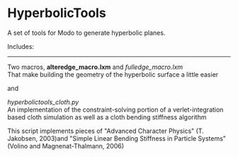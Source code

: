 HyperbolicTools
===============

A set of tools for Modo to generate hyperbolic planes.

Includes:
_______________

Two macros, __alteredge_macro.lxm__ and *fulledge_macro.lxm*  
That make building the geometry of the hyperbolic surface a little easier

and

*hyperbolictools_cloth.py*  
An implementation of the constraint-solving portion of a verlet-integration based cloth simulation as well as a cloth bending stiffness algorithm

This script implements pieces of "Advanced Character Physics" (T. Jakobsen, 2003)and "Simple Linear Bending Stiffness in Particle Systems" (Volino and Magnenat-Thalmann, 2006)




